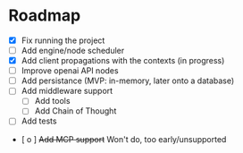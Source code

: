 # Roadmap

- [x] Fix running the project
- [ ] Add engine/node scheduler
- [x] Add client propagations with the contexts (in progress)
- [ ] Improve openai API nodes
- [ ] Add persistance (MVP: in-memory, later onto a database)
- [ ] Add middleware support
    - [ ] Add tools
    - [ ] Add Chain of Thought
- [ ] Add tests
- [ o ] ~~Add MCP support~~ Won't do, too early/unsupported